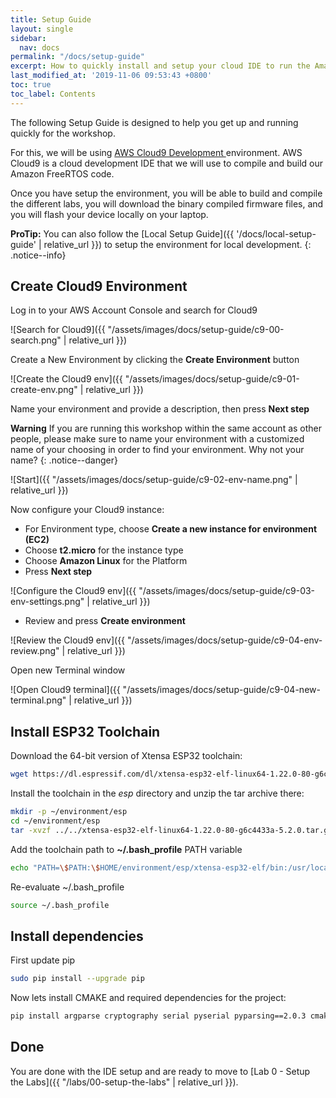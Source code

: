 ```yaml
---
title: Setup Guide
layout: single
sidebar:
  nav: docs
permalink: "/docs/setup-guide"
excerpt: How to quickly install and setup your cloud IDE to run the Amazon FreeRTOS Labs.
last_modified_at: '2019-11-06 09:53:43 +0800'
toc: true
toc_label: Contents
---
```


The following Setup Guide is designed to help you get up and running quickly for the workshop.

For this, we will be using [AWS Cloud9 Development ](https://aws.amazon.com/cloud9/) environment. AWS Cloud9 is a cloud development IDE that we will use to compile and build our Amazon FreeRTOS code.

Once you have setup the environment, you will be able to build and compile the different labs, you will download the binary compiled firmware files, and you will flash your device locally on your laptop.

**ProTip:** You can also follow the [Local Setup Guide]({{ '/docs/local-setup-guide' | relative_url }}) to setup the environment for local development.
{: .notice--info}


## Create Cloud9 Environment

Log in to your AWS Account Console and search for Cloud9

![Search for Cloud9]({{ "/assets/images/docs/setup-guide/c9-00-search.png" | relative_url }})

Create a New Environment by clicking the **Create Environment** button

![Create the Cloud9 env]({{ "/assets/images/docs/setup-guide/c9-01-create-env.png" | relative_url }})

Name your environment and provide a description, then press **Next step**

**Warning** If you are running this workshop within the same account as other people, please make sure to name your environment with a customized name of your choosing in order to find your environment. Why not your name?
{: .notice--danger}

![Start]({{ "/assets/images/docs/setup-guide/c9-02-env-name.png" | relative_url }})

Now configure your Cloud9 instance:
- For Environment type, choose **Create a new instance for environment (EC2)**
- Choose **t2.micro** for the instance type
- Choose **Amazon Linux** for the Platform
- Press **Next step**

![Configure the Cloud9 env]({{ "/assets/images/docs/setup-guide/c9-03-env-settings.png" | relative_url }})

- Review and press **Create environment**

![Review the Cloud9 env]({{ "/assets/images/docs/setup-guide/c9-04-env-review.png" | relative_url }})

Open new Terminal window

![Open Cloud9 terminal]({{ "/assets/images/docs/setup-guide/c9-04-new-terminal.png" | relative_url }})

## Install ESP32 Toolchain

Download the 64-bit version of Xtensa ESP32 toolchain:

```bash
wget https://dl.espressif.com/dl/xtensa-esp32-elf-linux64-1.22.0-80-g6c4433a-5.2.0.tar.gz -P ~/
```

Install the toolchain in the *esp* directory and unzip the tar archive there:

```bash
mkdir -p ~/environment/esp
cd ~/environment/esp
tar -xvzf ../../xtensa-esp32-elf-linux64-1.22.0-80-g6c4433a-5.2.0.tar.gz
```

Add the toolchain path to **~/.bash_profile** PATH variable

```bash
echo "PATH=\$PATH:\$HOME/environment/esp/xtensa-esp32-elf/bin:/usr/local/bin" >> ~/.bash_profile
```

Re-evaluate ~/.bash_profile

```bash
source ~/.bash_profile
```

## Install dependencies

First update pip

```bash
sudo pip install --upgrade pip
```

Now lets install CMAKE and required dependencies for the project:

```bash
pip install argparse cryptography serial pyserial pyparsing==2.0.3 cmake ninja
```

## Done

You are done with the IDE setup and are ready to move to [Lab 0 - Setup the Labs]({{ "/labs/00-setup-the-labs" | relative_url }}).
